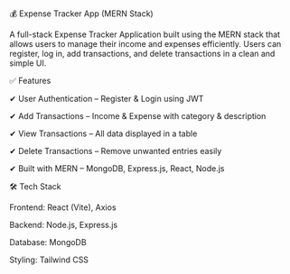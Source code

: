 💰 Expense Tracker App (MERN Stack)

A full-stack Expense Tracker Application built using the MERN stack that allows users to manage their income and expenses efficiently. Users can register, log in, add transactions, and delete transactions in a clean and simple UI.

✅ Features

✔ User Authentication – Register & Login using JWT

✔ Add Transactions – Income & Expense with category & description

✔ View Transactions – All data displayed in a table

✔ Delete Transactions – Remove unwanted entries easily

✔ Built with MERN – MongoDB, Express.js, React, Node.js

🛠 Tech Stack

Frontend: React (Vite), Axios

Backend: Node.js, Express.js

Database: MongoDB

Styling: Tailwind CSS

